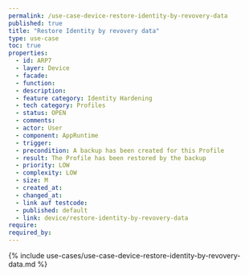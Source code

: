 ```yaml
---
permalink: /use-case-device-restore-identity-by-revovery-data
published: true
title: "Restore Identity by revovery data"
type: use-case
toc: true
properties:
  - id: ARP7
  - layer: Device
  - facade:
  - function:
  - description:
  - feature category: Identity Hardening
  - tech category: Profiles
  - status: OPEN
  - comments:
  - actor: User
  - component: AppRuntime
  - trigger:
  - precondition: A backup has been created for this Profile
  - result: The Profile has been restored by the backup
  - priority: LOW
  - complexity: LOW
  - size: M
  - created_at:
  - changed_at:
  - link auf testcode:
  - published: default
  - link: device/restore-identity-by-revovery-data
require:
required_by:
---
```


{% include use-cases/use-case-device-restore-identity-by-revovery-data.md %}
